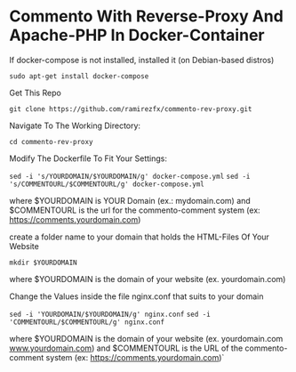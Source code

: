# Commento With Reverse-Proxy And Apache-PHP In Docker-Container

If docker-compose is not installed, installed it (on Debian-based distros)

`sudo apt-get install docker-compose`

Get This Repo

`git clone https://github.com/ramirezfx/commento-rev-proxy.git`

Navigate To The Working Directory:

`cd commento-rev-proxy`

Modify The Dockerfile To Fit Your Settings:

`sed -i 's/YOURDOMAIN/$YOURDOMAIN/g' docker-compose.yml`
`sed -i 's/COMMENTOURL/$COMMENTOURL/g' docker-compose.yml`

where $YOURDOMAIN is YOUR Domain (ex.: mydomain.com) and $COMMENTOURL is the url for the commento-comment system (ex: https://comments.yourdomain.com)

create a folder name to your domain that holds the HTML-Files Of Your Website

`mkdir $YOURDOMAIN`

where $YOURDOMAIN is the domain of your website (ex. yourdomain.com)


Change the Values inside the file nginx.conf that suits to your domain

`sed -i 'YOURDOMAIN/$YOURDOMAIN/g' nginx.conf`
`sed -i 'COMMENTOURL/$COMMENTOURL/g' nginx.conf`

where $YOURDOMAIN is the domain of your website (ex. yourdomain.com www.yourdomain.com) and $COMMENTOURL is the URL of the commento-comment system (ex: https://comments.yourdomain.com)`
